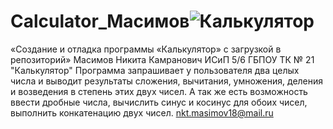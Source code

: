 # Calculator_Масимов![Калькулятор](https://user-images.githubusercontent.com/121354923/209658096-1dc05959-761a-4016-98f7-b426d25b80c7.PNG)
«Создание и отладка программы «Калькулятор» с загрузкой в репозиторий»
Масимов Никита Камранович ИСиП 5/6
ГБПОУ ТК № 21
"Калькулятор"
Программа запрашивает у пользователя два целых числа и выводит результаты сложения,  вычитания, умножения,  деления  и  возведения  в  степень этих  двух чисел. А так же есть возможность ввести дробные числа, вычислить синус и косинус для обоих чисел, выполнить конкатенацию двух чисел.
nkt.masimov18@mail.ru

